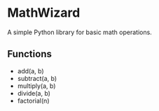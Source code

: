 # MathWizard

A simple Python library for basic math operations.

## Functions
- add(a, b)
- subtract(a, b)
- multiply(a, b)
- divide(a, b)
- factorial(n)
